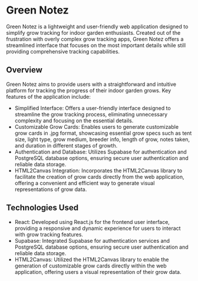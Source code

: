 # Green Notez

Green Notez is a lightweight and user-friendly web application designed to simplify grow tracking for indoor garden enthusiasts. Created out of the frustration with overly complex grow tracking apps, Green Notez offers a streamlined interface that focuses on the most important details while still providing comprehensive tracking capabilities.

## Overview

Green Notez aims to provide users with a straightforward and intuitive platform for tracking the progress of their indoor garden grows. Key features of the application include:

+ Simplified Interface: Offers a user-friendly interface designed to streamline the grow tracking process, eliminating unnecessary complexity and focusing on the essential details.
+ Customizable Grow Cards: Enables users to generate customizable grow cards in .jpg format, showcasing essential grow specs such as tent size, light type, grow medium, breeder info, length of grow, notes taken, and duration in different stages of growth.
+ Authentication and Database: Utilizes Supabase for authentication and PostgreSQL database options, ensuring secure user authentication and reliable data storage.
+ HTML2Canvas Integration: Incorporates the HTML2Canvas library to facilitate the creation of grow cards directly from the web application, offering a convenient and efficient way to generate visual representations of grow data.

## Technologies Used

+ React: Developed using React.js for the frontend user interface, providing a responsive and dynamic experience for users to interact with grow tracking features.
+ Supabase: Integrated Supabase for authentication services and PostgreSQL database options, ensuring secure user authentication and reliable data storage.
+ HTML2Canvas: Utilized the HTML2Canvas library to enable the generation of customizable grow cards directly within the web application, offering users a visual representation of their grow data.
